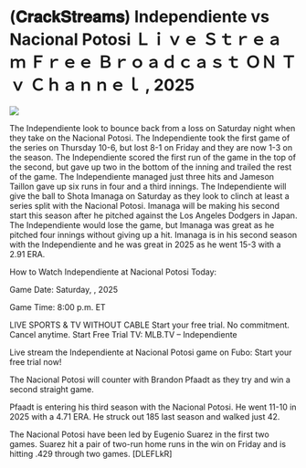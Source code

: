 # (𝐂𝐫𝐚𝐜𝐤𝐒𝐭𝐫𝐞𝐚𝐦𝐬) Independiente vs Nacional Potosi Ｌｉｖｅ Ｓｔｒｅａｍ Ｆｒｅｅ Ｂｒｏａｄｃａｓｔ ＯＮ Ｔｖ Ｃｈａｎｎｅｌ , 2025  
  
  
[![](https://i.imgur.com/qSNzIqt.png)](https://movie.rssnews.media/yYSuxMp.php)  
  
The Independiente look to bounce back from a loss on Saturday night when they take on the Nacional Potosi. The Independiente took the first game of the series on Thursday 10-6, but lost 8-1 on Friday and they are now 1-3 on the season. The Independiente scored the first run of the game in the top of the second, but gave up two in the bottom of the inning and trailed the rest of the game. The Independiente managed just three hits and Jameson Taillon gave up six runs in four and a third innings. The Independiente will give the ball to Shota Imanaga on Saturday as they look to clinch at least a series split with the Nacional Potosi. Imanaga will be making his second start this season after he pitched against the Los Angeles Dodgers in Japan. The Independiente would lose the game, but Imanaga was great as he pitched four innings without giving up a hit. Imanaga is in his second season with the Independiente and he was great in 2025 as he went 15-3 with a 2.91 ERA.

How to Watch Independiente at Nacional Potosi Today:

Game Date: Saturday, , 2025

Game Time: 8:00 p.m. ET

LIVE SPORTS & TV WITHOUT CABLE
Start your free trial. No commitment. Cancel anytime.
Start Free Trial
TV: MLB.TV – Independiente

Live stream the Independiente at Nacional Potosi game on Fubo: Start your free trial now!

The Nacional Potosi will counter with Brandon Pfaadt as they try and win a second straight game.

Pfaadt is entering his third season with the Nacional Potosi. He went 11-10 in 2025 with a 4.71 ERA. He struck out 185 last season and walked just 42.

The Nacional Potosi have been led by Eugenio Suarez in the first two games. Suarez hit a pair of two-run home runs in the win on Friday and is hitting .429 through two games. [DLEFLkR]